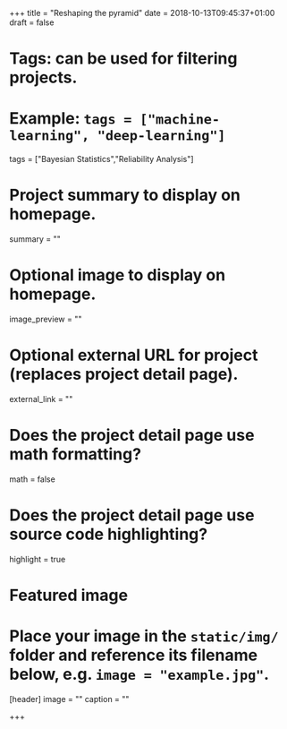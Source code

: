 +++
title = "Reshaping the pyramid"
date = 2018-10-13T09:45:37+01:00
draft = false

# Tags: can be used for filtering projects.
# Example: `tags = ["machine-learning", "deep-learning"]`
tags = ["Bayesian Statistics","Reliability Analysis"]

# Project summary to display on homepage.
summary = ""

# Optional image to display on homepage.
image_preview = ""

# Optional external URL for project (replaces project detail page).
external_link = ""

# Does the project detail page use math formatting?
math = false

# Does the project detail page use source code highlighting?
highlight = true

# Featured image
# Place your image in the `static/img/` folder and reference its filename below, e.g. `image = "example.jpg"`.
[header]
image = ""
caption = ""

+++
